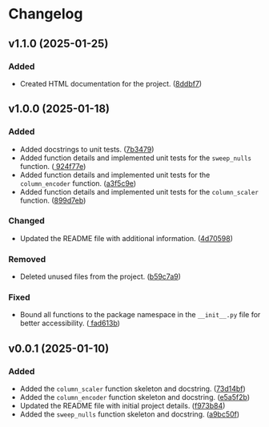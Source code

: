 # Changelog

<!--next-version-placeholder-->

## v1.1.0 (2025-01-25)
### Added
- Created HTML documentation for the project. ([8ddbf7](https://github.com/UBC-MDS/DataMop_package_group14/commit/8ddbf74e935594f564fe3ac61349c674ab83493d))

## v1.0.0 (2025-01-18)
### Added
- Added docstrings to unit tests. ([7b3479](https://github.com/UBC-MDS/DataMop_package_group14/commit/7b34795103a52eacbfa9d5cb7bda8ee0c1b24230))
- Added function details and implemented unit tests for the `sweep_nulls` function. ([
924f77e](https://github.com/UBC-MDS/DataMop_package_group14/commit/924f77e6503b364f3ff005aad4d19320be7d4b45))
- Added function details and implemented unit tests for the `column_encoder` function. ([a3f5c9e](https://github.com/UBC-MDS/DataMop_package_group14/commit/a3f5c9e33a511f4d7a6bafbfa486fe105b6e1804))
- Added function details and implemented unit tests for the `column_scaler` function. ([899d7eb](https://github.com/UBC-MDS/DataMop_package_group14/commit/899d7eb6c6ff03d8381d10270d39750502aefc59))

### Changed
- Updated the README file with additional information. ([4d70598](https://github.com/UBC-MDS/DataMop_package_group14/commit/4d7059853241876e32515feaf6d1d85f1265e92e6))

### Removed
- Deleted unused files from the project. ([b59c7a9](https://github.com/UBC-MDS/DataMop_package_group14/commit/b59c7a98d560af71acba150b74b45f0b04f9eec0))

### Fixed
- Bound all functions to the package namespace in the `__init__.py` file for better accessibility. ([
fad613b](https://github.com/UBC-MDS/DataMop_package_group14/commit/fad613bbc08da92563dbf079b2f54a4fe956e362))

## v0.0.1 (2025-01-10)
### Added
- Added the `column_scaler` function skeleton and docstring. ([73d14bf](https://github.com/UBC-MDS/DataMop_package_group14/commit/73d14bf96403435d0bd1ed426f85d1c9676244d5))
- Added the `column_encoder` function skeleton and docstring. ([e5a5f2b](https://github.com/UBC-MDS/DataMop_package_group14/commit/e5a5f2b0b6ab5e21116ea115ad8fb6d0c80f4684))
- Updated the README file with initial project details. ([f973b84](https://github.com/UBC-MDS/DataMop_package_group14/commit/f973b846eb3e98f9c04e62134857f2229d787e0f))
- Added the `sweep_nulls` function skeleton and docstring. ([a9bc50f](https://github.com/UBC-MDS/DataMop_package_group14/commit/a9bc50fea59f87815618bbb7bf1b32337a31a6b7))
